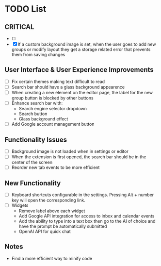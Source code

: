 # TODO List

## CRITICAL
- [ ] 
- [x] If a custom background image is set, when the user goes to add new groups or modify layout they get a storage related error that prevents them from saving changes

## User Interface & User Experience Improvements
- [ ] Fix certain themes making text difficult to read
- [ ] Search bar should have a glass background appearence
- [ ] When creating a new element on the editor page, the label for the new group button is blocked by other buttons
- [ ] Enhance search bar with:
  - Search engine selector dropdown
  - Search button
  - Glass background effect
- [ ] Add Google account management button

## Functionality Issues
- [ ] Background image is not loaded when in settings or editor
- [ ] When the extension is first opened, the search bar should be in the center of the screen
- [ ] Reorder new tab events to be more efficient

## New Functionality
- [ ] Keyboard shortcuts configurable in the settings. Pressing Alt + number key will open the corresponding link. 
- [ ] Widgets
    - Remove label above each widget
    - Add Google API integration for access to inbox and calendar events
    - Add the ability to type into a text box then go to the AI of choice and have the prompt be automatically submitted
    - OpenAI API for quick chat

## Notes
- Find a more efficient way to minify code